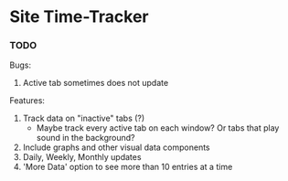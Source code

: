 # Site Time-Tracker


### TODO

Bugs:
  1. Active tab sometimes does not update

Features:
  1. Track data on "inactive" tabs (?)
     - Maybe track every active tab on each window? Or tabs that play sound in the background?
  3. Include graphs and other visual data components
  4. Daily, Weekly, Monthly updates
  5. 'More Data' option to see more than 10 entries at a time
